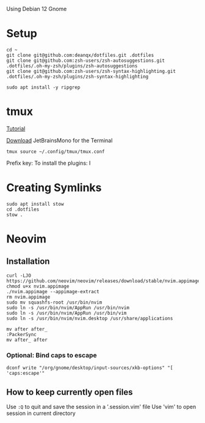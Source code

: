 Using Debian 12 Gnome

# Setup
```
cd ~
git clone git@github.com:deanqx/dotfiles.git .dotfiles
git clone git@github.com:zsh-users/zsh-autosuggestions.git .dotfiles/.oh-my-zsh/plugins/zsh-autosuggestions
git clone git@github.com:zsh-users/zsh-syntax-highlighting.git .dotfiles/.oh-my-zsh/plugins/zsh-syntax-highlighting

sudo apt install -y ripgrep
```

# tmux
[Tutorial](https://youtu.be/DzNmUNvnB04)

[Download](https://github.com/ryanoasis/nerd-fonts/releases/download/v3.2.1/JetBrainsMono.zip)
JetBrainsMono for the Terminal

```
tmux source ~/.config/tmux/tmux.conf
```

Prefix key: <C-Space>
To install the plugins: <prefix>I

# Creating Symlinks
```
sudo apt install stow
cd .dotfiles
stow .
```

# Neovim
## Installation
```
curl -LJO https://github.com/neovim/neovim/releases/download/stable/nvim.appimage
chmod u+x nvim.appimage
./nvim.appimage --appimage-extract
rm nvim.appimage
sudo mv squashfs-root /usr/bin/nvim
sudo ln -s /usr/bin/nvim/AppRun /usr/bin/nvim
sudo ln -s /usr/bin/nvim/AppRun /usr/bin/vim
sudo ln -s /usr/bin/nvim/nvim.desktop /usr/share/applications
```
```
mv after after_
:PackerSync
mv after_ after
```

### Optional: Bind caps to escape
```
dconf write "/org/gnome/desktop/input-sources/xkb-options" "[ 'caps:escape'"
```

## How to keep currently open files
Use `:Q` to quit and save the session in a '.session.vim' file
Use 'vim' to open session in current directory
